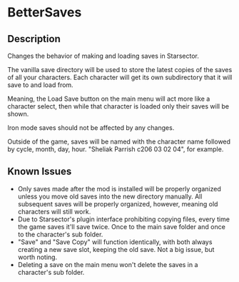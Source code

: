# BetterSaves

## Description

Changes the behavior of making and loading saves in Starsector.  

The vanilla save directory will be used to store the latest copies of the saves of all your characters. Each character will get its own subdirectory that it will save to and load from.  

Meaning, the Load Save button on the main menu will act more like a character select, then while that character is loaded only their saves will be shown.  

Iron mode saves should not be affected by any changes.  

Outside of the game, saves will be named with the character name followed by cycle, month, day, hour. "Sheliak Parrish c206 03 02 04", for example.

## Known Issues  

- Only saves made after the mod is installed will be properly organized unless you move old saves into the new directory manually. All subsequent saves will be properly organized, however, meaning old characters will still work.  
- Due to Starsector's plugin interface prohibiting copying files, every time the game saves it'll save twice. Once to the main save folder and once to the character's sub folder.  
- "Save" and "Save Copy" will function identically, with both always creating a new save slot, keeping the old save. Not a big issue, but worth noting.  
- Deleting a save on the main menu won't delete the saves in a character's sub folder.  
